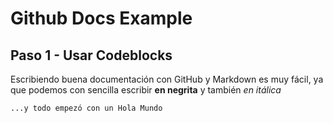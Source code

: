 # Github Docs Example
## Paso 1 - Usar Codeblocks

Escribiendo buena documentación con GitHub y Markdown es muy fácil, ya que podemos con sencilla escribir **en negrita** y también  *en itálica*

```
...y todo empezó con un Hola Mundo
```

 
